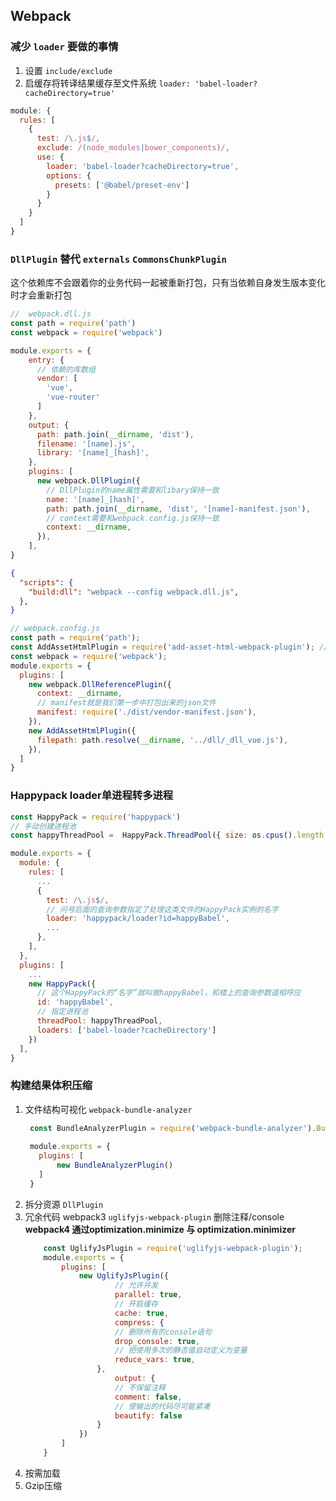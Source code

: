 ## Webpack

### 减少 `loader` 要做的事情
1. 设置 `include/exclude`
2. 启缓存将转译结果缓存至文件系统 `loader: 'babel-loader?cacheDirectory=true'`

```js
module: {
  rules: [
    {
      test: /\.js$/,
      exclude: /(node_modules|bower_components)/,
      use: {
        loader: 'babel-loader?cacheDirectory=true',
        options: {
          presets: ['@babel/preset-env']
        }
      }
    }
  ]
}
```

### `DllPlugin` 替代 `externals` `CommonsChunkPlugin`
这个依赖库不会跟着你的业务代码一起被重新打包，只有当依赖自身发生版本变化时才会重新打包
```js
//  webpack.dll.js 
const path = require('path')
const webpack = require('webpack')

module.exports = {
    entry: {
      // 依赖的库数组
      vendor: [
        'vue',
        'vue-router'
      ]
    },
    output: {
      path: path.join(__dirname, 'dist'),
      filename: '[name].js',
      library: '[name]_[hash]',
    },
    plugins: [
      new webpack.DllPlugin({
        // DllPlugin的name属性需要和libary保持一致
        name: '[name]_[hash]',
        path: path.join(__dirname, 'dist', '[name]-manifest.json'),
        // context需要和webpack.config.js保持一致
        context: __dirname,
      }),
    ],
}
```

```json
{
  "scripts": {
    "build:dll": "webpack --config webpack.dll.js",
  },
}
```

```js
// webpack.config.js
const path = require('path');
const AddAssetHtmlPlugin = require('add-asset-html-webpack-plugin'); // 插件把 dll 加入到 index.html
const webpack = require('webpack');
module.exports = {
  plugins: [
    new webpack.DllReferencePlugin({
      context: __dirname,
      // manifest就是我们第一步中打包出来的json文件
      manifest: require('./dist/vendor-manifest.json'),
    }),
    new AddAssetHtmlPlugin({
      filepath: path.resolve(__dirname, '../dll/_dll_vue.js'),
    }),
  ]
}
```

### Happypack loader单进程转多进程
```js
const HappyPack = require('happypack')
// 手动创建进程池
const happyThreadPool =  HappyPack.ThreadPool({ size: os.cpus().length })

module.exports = {
  module: {
    rules: [
      ...
      {
        test: /\.js$/,
        // 问号后面的查询参数指定了处理这类文件的HappyPack实例的名字
        loader: 'happypack/loader?id=happyBabel',
        ...
      },
    ],
  },
  plugins: [
    ...
    new HappyPack({
      // 这个HappyPack的“名字”就叫做happyBabel，和楼上的查询参数遥相呼应
      id: 'happyBabel',
      // 指定进程池
      threadPool: happyThreadPool,
      loaders: ['babel-loader?cacheDirectory']
    })
  ],
}
```

### 构建结果体积压缩

1. 文件结构可视化 `webpack-bundle-analyzer`
   ```js
    const BundleAnalyzerPlugin = require('webpack-bundle-analyzer').BundleAnalyzerPlugin;
    
    module.exports = {
      plugins: [
          new BundleAnalyzerPlugin()
      ]
    }
   ```
2. 拆分资源 `DllPlugin`
3. 冗余代码 
   webpack3 `uglifyjs-webpack-plugin` 删除注释/console **webpack4 通过optimization.minimize 与 optimization.minimizer**
    ```js
        const UglifyJsPlugin = require('uglifyjs-webpack-plugin');
        module.exports = {
            plugins: [
                new UglifyJsPlugin({
                        // 允许并发
                        parallel: true,
                        // 开启缓存
                        cache: true,
                        compress: {
                        // 删除所有的console语句    
                        drop_console: true,
                        // 把使用多次的静态值自动定义为变量
                        reduce_vars: true,
                    },
                        output: {
                        // 不保留注释
                        comment: false,
                        // 使输出的代码尽可能紧凑
                        beautify: false
                    }
                })
            ]
        }
    ```
4. 按需加载
5. Gzip压缩